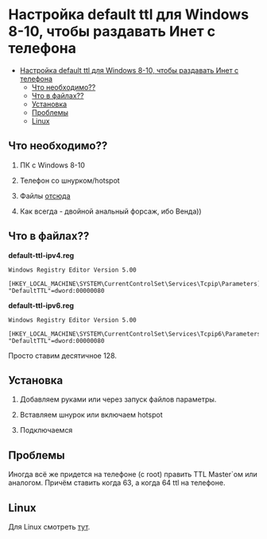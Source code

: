 # Настройка default ttl для Windows 8-10, чтобы раздавать Инет с телефона

- [Настройка default ttl для Windows 8-10, чтобы раздавать Инет с телефона](#настройка-default-ttl-для-windows-8-10-чтобы-раздавать-инет-с-телефона)
  - [Что необходимо??](#что-необходимо)
  - [Что в файлах??](#что-в-файлах)
  - [Установка](#установка)
  - [Проблемы](#проблемы)
  - [Linux](#linux)

## Что необходимо??

1. ПК с Windows 8-10

2. Телефон со шнурком/hotspot

3. Файлы [отсюда](/files/win-default-ttl)

4. Как всегда - двойной анальный форсаж, ибо Венда))

## Что в файлах??

**default-ttl-ipv4.reg**

```
Windows Registry Editor Version 5.00

[HKEY_LOCAL_MACHINE\SYSTEM\CurrentControlSet\Services\Tcpip\Parameters]
"DefaultTTL"=dword:00000080
```

**default-ttl-ipv6.reg**

```
Windows Registry Editor Version 5.00

[HKEY_LOCAL_MACHINE\SYSTEM\CurrentControlSet\Services\Tcpip6\Parameters]
"DefaultTTL"=dword:00000080
```

Просто ставим десятичное 128.

## Установка

1. Добавляем руками или через запуск файлов параметры.

2. Вставляем шнурок или включаем hotspot

3. Подключаемся

## Проблемы

Иногда всё же придется на телефоне (с root) править TTL Master`ом или аналогом. Причём ставить когда 63, а когда 64 ttl на телефоне.

## Linux

Для Linux смотреть [тут](/docs/tools-and-hacks/linux-TTL-for-mobile-tethering.md).